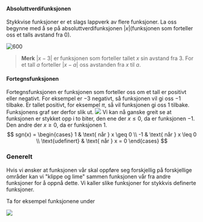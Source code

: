 #### Absoluttverdifunksjonen

Stykkvise funksjoner er et slags lappverk av flere funksjoner. La oss begynne med å se på absoluttverdifunksjonen $|x|$(funksjonen som forteller oss et talls avstand fra 0).

![600](/Files/absoluttfunksjonen.svg)
> **Merk**
> $|x-3|$ er funksjonen som forteller tallet $x$ sin avstand fra $3$. For et tall $a$ forteller $|x-a|$ oss avstanden fra $x$ til $a$.

#### Fortegnsfunksjonen

Fortegnsfunksjonen er funksjonen som forteller oss om et tall er positivt eller negativt. For eksempel er $-3$ negativt, så funksjonen vil gi oss $-1$ tilbake. Er tallet positivt, for eksempel $\pi$, så vil funksjonen gi oss $1$ tilbake. Funksjonens graf ser derfor slik ut. 
![](/Files/fortegnsfunksjone.svg)
Vi kan nå ganske greit se at funksjonen er stykket opp i to biter, den ene der $x\leq 0$, da er funksjonen $-1$. Den andre der $x \geq 0$, da er funksjonen $1$. 
$$
sgn(x) = \begin{cases} 1 & \text{ når } x \geq 0 \\
-1 & \text{ når } x \leq 0 \\
\text{udefinert} & \text{ når } x = 0
\end{cases}
$$

### Generelt

Hvis vi ønsker at funksjonen vår skal oppføre seg forskjellig på forskjellige områder kan vi "klippe og lime" sammen funksjonen vår fra andre funksjoner for å oppnå dette. Vi kaller slike funksjoner for stykkvis definerte funksjoner.

Ta for eksempel funksjonene under

![](/Files/stykkvisefunk.svg)

<br><br> <br><br> <br><br> 